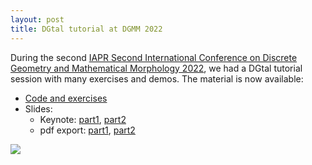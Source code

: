 ```yaml
---
layout: post
title: DGtal tutorial at DGMM 2022
---
```


During the second [IAPR Second International Conference on Discrete Geometry and Mathematical Morphology 2022](https://dgmm2022.sciencesconf.org), we had a DGtal tutorial session with many exercises and demos. The material is now available: 

 * [Code and exercises](https://github.com/DGtal-team/DGtal-Tutorials-DGMM2022)
 * Slides:
   * Keynote: [part1](https://perso.liris.cnrs.fr/david.coeurjolly/talk/dgtal-tutorial/DGtalDGMM2022-part1.key), [part2](https://perso.liris.cnrs.fr/david.coeurjolly/talk/dgtal-tutorial/DGtalDGMM2022-part2.key)
   * pdf export: [part1](https://perso.liris.cnrs.fr/david.coeurjolly/talk/dgtal-tutorial/DGtalDGMM2022-part1.pdf), [part2](https://perso.liris.cnrs.fr/david.coeurjolly/talk/dgtal-tutorial/DGtalDGMM2022-part2.pdf)


![](https://perso.liris.cnrs.fr/david.coeurjolly/talk/dgtal-tutorial-at-dgmm2022/featured.png)
